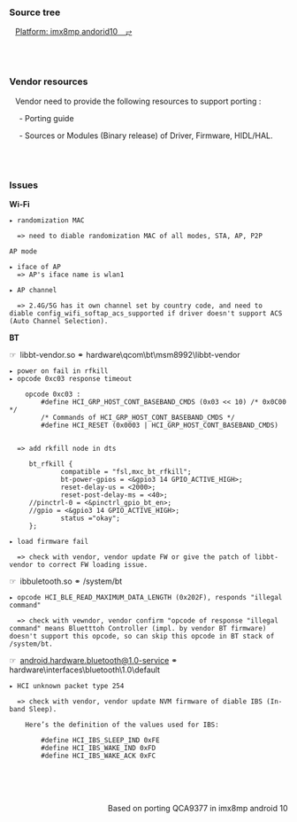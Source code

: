### Source tree

&ensp; [Platform: imx8mp andorid10  &ensp; ⥂](https://github.com/tingkts/Android-WiFi-BT/blob/main/source.md)


</br>
</br>

### Vendor resources

&ensp; Vendor need to provide the following resources to support porting :


&ensp;&ensp; - Porting guide

&ensp;&ensp; - Sources or Modules (Binary release) of Driver, Firmware, HIDL/HAL.






</br>
</br>

### Issues

__**Wi-Fi**__

```
▸ randomization MAC

  => need to diable randomization MAC of all modes, STA, AP, P2P
```


```
AP mode

▸ iface of AP
  => AP's iface name is wlan1

▸ AP channel

  => 2.4G/5G has it own channel set by country code, and need to diable config_wifi_softap_acs_supported if driver doesn't support ACS (Auto Channel Selection).

```

__**BT**__

☞&ensp;libbt-vendor.so ⚭ hardware\qcom\bt\msm8992\libbt-vendor

```
▸ power on fail in rfkill
▸ opcode 0xc03 response timeout

    opcode 0xc03 :
        #define HCI_GRP_HOST_CONT_BASEBAND_CMDS (0x03 << 10) /* 0x0C00 */
        /* Commands of HCI_GRP_HOST_CONT_BASEBAND_CMDS */
        #define HCI_RESET (0x0003 | HCI_GRP_HOST_CONT_BASEBAND_CMDS)


  => add rkfill node in dts

     bt_rfkill {
             compatible = "fsl,mxc_bt_rfkill";
             bt-power-gpios = <&gpio3 14 GPIO_ACTIVE_HIGH>;
             reset-delay-us = <2000>;
             reset-post-delay-ms = <40>;
     //pinctrl-0 = <&pinctrl_gpio_bt_en>;
     //gpio = <&gpio3 14 GPIO_ACTIVE_HIGH>;
             status ="okay";
     };
```

```
▸ load firmware fail

  => check with vendor, vendor update FW or give the patch of libbt-vendor to correct FW loading issue.
```


☞&ensp;ibbuletooth.so ⚭ /system/bt

    ▸ opcode HCI_BLE_READ_MAXIMUM_DATA_LENGTH (0x202F), responds "illegal command"

      => check with vewndor, vendor confirm "opcode of response "illegal command" means Bluetttoh Controller (impl. by vendor BT firmware) doesn't support this opcode, so can skip this opcode in BT stack of /system/bt.


☞&ensp;android.hardware.bluetooth@1.0-service ⚭ hardware\interfaces\bluetooth\1.0\default

    ▸ HCI unknown packet type 254

      => check with vendor, vendor update NVM firmware of diable IBS (In-band Sleep).

        Here’s the definition of the values used for IBS:

            #define HCI_IBS_SLEEP_IND 0xFE
            #define HCI_IBS_WAKE_IND 0xFD
            #define HCI_IBS_WAKE_ACK 0xFC





</br>
</br>
</br>

<p align="right">Based on porting QCA9377 in imx8mp android 10</p>
